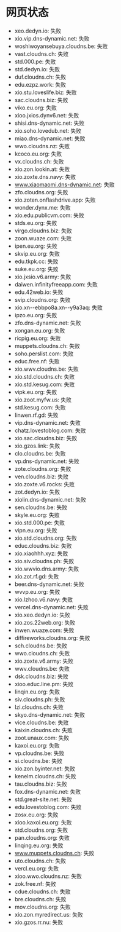# 网页状态
- xeo.dedyn.io: 失败
- xio.vip.dns-dynamic.net: 失败
- woshiwoyansebuya.cloudns.be: 失败
- vast.cloudns.ch: 失败
- std.000.pe: 失败
- std.dedyn.io: 失败
- duf.cloudns.ch: 失败
- edu.ezpz.work: 失败
- xio.stu.loveslife.biz: 失败
- sac.cloudns.biz: 失败
- viko.eu.org: 失败
- xioo.jxios.dynv6.net: 失败
- shisi.dns-dynamic.net: 失败
- xio.soho.lovedub.net: 失败
- miao.dns-dynamic.net: 失败
- wwo.cloudns.nz: 失败
- kcoco.eu.org: 失败
- vx.cloudns.ch: 失败
- xio.zon.lookin.at: 失败
- xio.zoxte.dns.navy: 失败
- www.xiaomaomi.dns-dynamic.net: 失败
- zfo.cloudns.org: 失败
- xio.zoten.onflashdrive.app: 失败
- wonder.dynx.me: 失败
- xio.edu.publicvm.com: 失败
- stds.eu.org: 失败
- virgo.cloudns.biz: 失败
- zoon.wuaze.com: 失败
- ipen.eu.org: 失败
- skvip.eu.org: 失败
- edu.tkpk.cc: 失败
- suke.eu.org: 失败
- xio.jxsio.v6.army: 失败
- daiwen.infinityfreeapp.com: 失败
- edu.42web.io: 失败
- svip.cloudns.org: 失败
- xio.xn--ebbpo8a.xn--y9a3aq: 失败
- ipzo.eu.org: 失败
- zfo.dns-dynamic.net: 失败
- xongan.eu.org: 失败
- ricpig.eu.org: 失败
- muppets.cloudns.ch: 失败
- soho.perslist.com: 失败
- educ.free.nf: 失败
- xio.wwv.cloudns.be: 失败
- xio.std.cloudns.ch: 失败
- xio.std.kesug.com: 失败
- vipk.eu.org: 失败
- xio.zoot.myfw.us: 失败
- std.kesug.com: 失败
- linwen.rf.gd: 失败
- vip.dns-dynamic.net: 失败
- chatz.lovestoblog.com: 失败
- xio.sac.cloudns.biz: 失败
- xio.gzos.link: 失败
- clo.cloudns.be: 失败
- vp.dns-dynamic.net: 失败
- zote.cloudns.org: 失败
- ven.cloudns.biz: 失败
- xio.zoxte.v6.rocks: 失败
- zot.dedyn.io: 失败
- xiolin.dns-dynamic.net: 失败
- sen.cloudns.be: 失败
- skyle.eu.org: 失败
- xio.std.000.pe: 失败
- vipn.eu.org: 失败
- xio.std.cloudns.org: 失败
- educ.cloudns.biz: 失败
- xio.xiaohhh.xyz: 失败
- xio.siv.cloudns.ph: 失败
- xio.wwvio.dns.army: 失败
- xio.zot.rf.gd: 失败
- beer.dns-dynamic.net: 失败
- wvvp.eu.org: 失败
- xio.lzhoo.v6.navy: 失败
- vercel.dns-dynamic.net: 失败
- xio.xeo.dedyn.io: 失败
- xio.zos.22web.org: 失败
- inwen.wuaze.com: 失败
- diffireworks.cloudns.org: 失败
- sch.cloudns.be: 失败
- wwo.cloudns.ch: 失败
- xio.zoxte.v6.army: 失败
- wwv.cloudns.be: 失败
- dsk.cloudns.biz: 失败
- xioo.educ.line.pm: 失败
- linqin.eu.org: 失败
- siv.cloudns.ph: 失败
- lzi.cloudns.ch: 失败
- skyo.dns-dynamic.net: 失败
- vice.cloudns.be: 失败
- kaixin.cloudns.ch: 失败
- zoot.unaux.com: 失败
- kaxoi.eu.org: 失败
- vp.cloudns.be: 失败
- si.cloudns.be: 失败
- xio.zon.byinter.net: 失败
- kenelm.cloudns.ch: 失败
- tau.cloudns.biz: 失败
- fox.dns-dynamic.net: 失败
- std.great-site.net: 失败
- edu.lovestoblog.com: 失败
- zosx.eu.org: 失败
- xioo.kaxoi.eu.org: 失败
- std.cloudns.org: 失败
- pan.cloudns.org: 失败
- linqing.eu.org: 失败
- www.muppets.cloudns.ch: 失败
- uto.cloudns.ch: 失败
- vercl.eu.org: 失败
- xioo.wwo.cloudns.nz: 失败
- zok.free.nf: 失败
- cdue.cloudns.ch: 失败
- bre.cloudns.ch: 失败
- mov.cloudns.org: 失败
- xio.zon.myredirect.us: 失败
- xio.gzos.rr.nu: 失败
